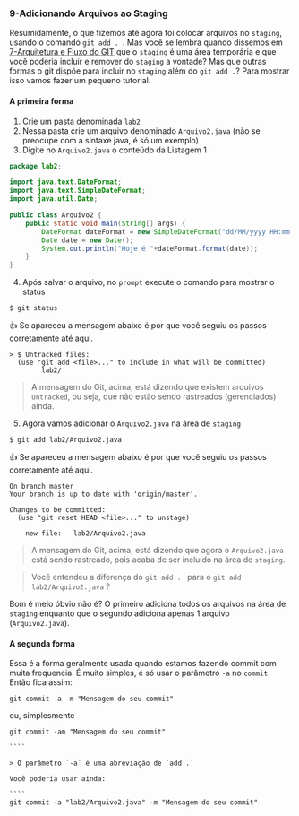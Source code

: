 ### 9-Adicionando Arquivos ao Staging

Resumidamente, o  que fizemos até agora foi colocar arquivos no `staging`, usando o comando `git add . `. Mas você se lembra quando dissemos em [7-Arquitetura e Fluxo do GIT](/7-ArqFlux/README.md)
que o `staging` é uma área temporária e que você poderia incluir e remover do `staging` a vontade?  Mas que outras formas o git dispõe para incluir no `staging` além do `git add .`?  Para mostrar isso vamos fazer um pequeno tutorial.

####  A primeira forma

1. Crie um pasta denominada `lab2`
2. Nessa pasta crie um arquivo denominado `Arquivo2.java` (não se preocupe com a sintaxe java, é só um exemplo)
3. Digite no `Arquivo2.java` o conteúdo da Listagem 1

````java
package lab2;

import java.text.DateFormat;
import java.text.SimpleDateFormat;
import java.util.Date;

public class Arquivo2 {
    public static void main(String[] args) {
        DateFormat dateFormat = new SimpleDateFormat("dd/MM/yyyy HH:mm:ss");
        Date date = new Date();
        System.out.println("Hoje é "+dateFormat.format(date)); 
    }
}
````
4. Após salvar o arquivo, no `prompt` execute o comando para mostrar o status

````
$ git status

````

:thumbsup: Se apareceu a mensagem abaixo é por que você seguiu os passos corretamente até aqui. 

````
> $ Untracked files:
  (use "git add <file>..." to include in what will be committed)
        lab2/
`````

> A mensagem do Git, acima, está dizendo que existem arquivos `Untracked`, ou seja, que não estão sendo rastreados (gerenciados) ainda.

5. Agora vamos adicionar o `Arquivo2.java` na área de `staging`
````
$ git add lab2/Arquivo2.java

````
:thumbsup: Se apareceu a mensagem abaixo é por que você seguiu os passos corretamente até aqui. 

````
On branch master
Your branch is up to date with 'origin/master'.

Changes to be committed:
  (use "git reset HEAD <file>..." to unstage)

	new file:   lab2/Arquivo2.java

`````
> A mensagem do Git, acima, está dizendo que agora o `Arquivo2.java` está sendo rastreado, pois acaba de ser incluído na área de `staging`.

> Você entendeu a diferença do `git add . ` para  o `git add lab2/Arquivo2.java` ?

Bom é meio óbvio não é? O primeiro adiciona todos os arquivos na área de `staging` enquanto que o segundo adiciona apenas 1 arquivo (`Arquivo2.java`). 

####  A segunda forma

Essa é a forma geralmente usada quando estamos fazendo commit com muita frequencia. É muito simples, é só usar o parâmetro `-a` no `commit`. Então fica assim:

````
git commit -a -m "Mensagem do seu commit"
````


ou, simplesmente

`````
git commit -am "Mensagem do seu commit"

````

> O parâmetro `-a` é uma abreviação de `add .`

Você poderia usar ainda:

````
git commit -a "lab2/Arquivo2.java" -m "Mensagem do seu commit"






